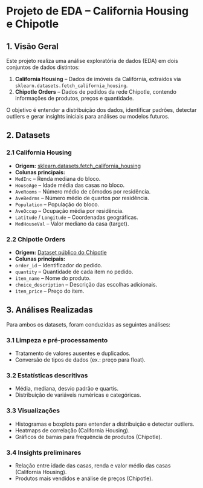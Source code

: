 # Projeto de EDA – California Housing e Chipotle


## 1. Visão Geral
Este projeto realiza uma análise exploratória de dados (EDA) em dois conjuntos de dados distintos:


1. **California Housing** – Dados de imóveis da Califórnia, extraídos via `sklearn.datasets.fetch_california_housing`.
2. **Chipotle Orders** – Dados de pedidos da rede Chipotle, contendo informações de produtos, preços e quantidade.


O objetivo é entender a distribuição dos dados, identificar padrões, detectar outliers e gerar insights iniciais para análises ou modelos futuros.

## 2. Datasets


### 2.1 California Housing
- **Origem:** [sklearn.datasets.fetch_california_housing](https://scikit-learn.org/stable/datasets/real_world.html#california-housing-dataset)
- **Colunas principais:**
- `MedInc` – Renda mediana do bloco.
- `HouseAge` – Idade média das casas no bloco.
- `AveRooms` – Número médio de cômodos por residência.
- `AveBedrms` – Número médio de quartos por residência.
- `Population` – População do bloco.
- `AveOccup` – Ocupação média por residência.
- `Latitude` / `Longitude` – Coordenadas geográficas.
- `MedHouseVal` – Valor mediano da casa (target).


### 2.2 Chipotle Orders
- **Origem:** [Dataset público do Chipotle](https://www.kaggle.com/datasets/chipotle/chipotle)
- **Colunas principais:**
- `order_id` – Identificador do pedido.
- `quantity` – Quantidade de cada item no pedido.
- `item_name` – Nome do produto.
- `choice_description` – Descrição das escolhas adicionais.
- `item_price` – Preço do item.


## 3. Análises Realizadas
Para ambos os datasets, foram conduzidas as seguintes análises:


### 3.1 Limpeza e pré-processamento
- Tratamento de valores ausentes e duplicados.
- Conversão de tipos de dados (ex.: preço para float).


### 3.2 Estatísticas descritivas
- Média, mediana, desvio padrão e quartis.
- Distribuição de variáveis numéricas e categóricas.


### 3.3 Visualizações
- Histogramas e boxplots para entender a distribuição e detectar outliers.
- Heatmaps de correlação (California Housing).
- Gráficos de barras para frequência de produtos (Chipotle).


### 3.4 Insights preliminares
- Relação entre idade das casas, renda e valor médio das casas (California Housing).
- Produtos mais vendidos e análise de preços (Chipotle).
